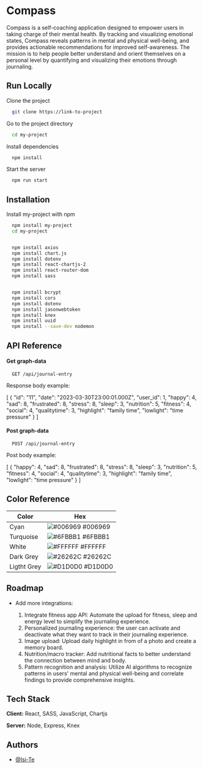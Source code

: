 
# Compass

Compass is a self-coaching application designed to empower users in taking charge of their mental health. By tracking and visualizing emotional states, Compass reveals patterns in mental and physical well-being, and provides actionable recommendations for improved self-awareness. The mission is to help people better understand and orient themselves on a personal level by quantifying and visualizing their emotions through journaling. 


## Run Locally

Clone the project

```bash
  git clone https://link-to-project
```

Go to the project directory

```bash
  cd my-project
```

Install dependencies

```bash
  npm install
```

Start the server

```bash
  npm run start
```


## Installation

Install my-project with npm

```bash
  npm install my-project
  cd my-project


  npm install axios
  npm install chart.js
  npm install dotenv
  npm install react-chartjs-2
  npm install react-router-dom
  npm install sass


  npm install bcrypt
  npm install cors
  npm install dotenv
  npm install jasonwebtoken
  npm install knex
  npm install uuid
  npm install --save-dev nodemon
```
    

## API Reference

#### Get graph-data

```http
  GET /api/journal-entry
```

Response body example:

[
    {
    "id": "11",
    "date": "2023-03-30T23:00:01.000Z",
    "user_id": 1,
    "happy": 4,
    "sad": 8,
    "frustrated": 8,
    "stress": 8,
    "sleep": 3,
    "nutrition": 5,
    "fitness": 4,
    "social": 4,
    "qualitytime": 3,
    "highlight": "family time",
    "lowlight": "time pressure"
    }
]

#### Post graph-data

```http
  POST /api/journal-entry
```
Post body example:

[
    {
    "happy": 4,
    "sad": 8,
    "frustrated": 8,
    "stress": 8,
    "sleep": 3,
    "nutrition": 5,
    "fitness": 4,
    "social": 4,
    "qualitytime": 3,
    "highlight": "family time",
    "lowlight": "time pressure"
    }
]


## Color Reference

| Color             | Hex                                                                |
| ----------------- | ------------------------------------------------------------------ |
| Cyan | ![#006969](https://via.placeholder.com/10/006969?text=+) #006969 |
| Turquoise | ![#6FBBB1](https://via.placeholder.com/10/6FBBB1?text=+) #6FBBB1 |
| White | ![#FFFFFF](https://via.placeholder.com/10/FFFFFF?text=+) #FFFFFF |
| Dark Grey| ![#26262C](https://via.placeholder.com/10/26262C?text=+) #26262C |
| Ligtht Grey| ![#D1D0D0](https://via.placeholder.com/10/D1D0D0?text=+) #D1D0D0 |



## Roadmap

- Add more integrations:


  1. Integrate fitness app API: Automate the upload for fitness, sleep and energy level to simplify the journaling experience.
  2. Personalized journaling experience: the user can activate and deactivate what they want to track in their journaling experience.
  3. Image upload: Upload daily highlight in from of a photo and create a memory board.
  4. Nutrition/macro tracker: Add nutritional facts to better understand the connection between mind and body.
  5. Pattern recognition and analysis: Utilize AI algorithms to recognize patterns in users' mental and physical well-being and correlate findings to provide comprehensive insights.



## Tech Stack

**Client:** React, SASS, JavaScript, Chartjs

**Server:** Node, Express, Knex

## Authors

- [@Isi-Te](https://github.com/Isi-Te)